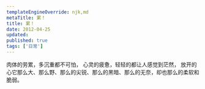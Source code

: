 ```yaml
---
templateEngineOverride: njk,md
metaTitle: 累！
title: 累！
date: 2012-04-25
updated:
published: true
tags: ['日常']
---
```


<div class="col-start-3 col-end-9">
肉体的劳累，多沉重都不可怕，  
心灵的疲惫，轻轻的都让人感觉到茫然，  
放开的心它那么大、那么野、那么的尖锐、那么的黑暗、那么的无奈，却也那么的柔软和脆弱。
</div>
